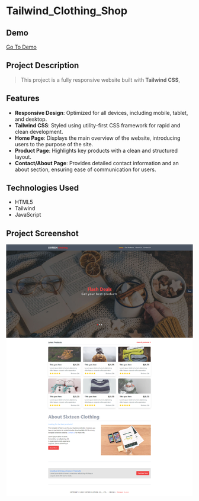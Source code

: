 # Tailwind_Clothing_Shop

## Demo
[Go To Demo](https://mohammedelsisi21.github.io/Tailwind_Clothing_Shop/)

## Project Description

> This project is a fully responsive website built with **Tailwind CSS**,
## Features
- **Responsive Design**: Optimized for all devices, including mobile, tablet, and desktop.
- **Tailwind CSS**: Styled using utility-first CSS framework for rapid and clean development.
- **Home Page**: Displays the main overview of the website, introducing users to the purpose of the site.
- **Product Page**: Highlights key products with a clean and structured layout.
- **Contact/About Page**: Provides detailed contact information and an about section, ensuring ease of communication for users.


## Technologies Used
- HTML5
- Tailwind
- JavaScript

## Project Screenshot
![](./images/GitHub.png)